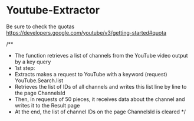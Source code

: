 # Youtube-Extractor
Be sure to check the quotas
https://developers.google.com/youtube/v3/getting-started#quota


/**
 * The function retrieves a list of channels from the YouTube video output by a key query
 * 1st step:
 * Extracts makes a request to YouTube with a keyword (request) YouTube.Search.list
 * Retrieves the list of IDs of all channels and writes this list line by line to the page ChannelsId
 * Then, in requests of 50 pieces, it receives data about the channel and writes it to the Result page
 * At the end, the list of channel IDs on the page ChannelsId is cleared 
 */
